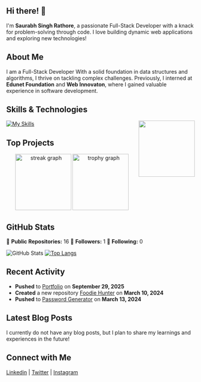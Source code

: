 ## Hi there! 👋

I'm **Saurabh Singh Rathore**, a passionate Full-Stack Developer with a knack for problem-solving through code. I love building dynamic web applications and exploring new technologies!

## About Me

I am a Full-Stack Developer  With a solid foundation in data structures and algorithms, I thrive on tackling complex challenges. Previously, I interned at **Edunet Foundation** and **Web Innovaton**, where I gained valuable experience in software development.

## Skills & Technologies

[![My Skills](https://skillicons.dev/icons?i=js,react,nodejs,express,mongodb,mysql,html,css,bootstrap,tailwind,nextjs,flask,py,vercel,vscode,git,github&perline=8)](https://skillicons.dev)
<img align="right" height="150" src="https://i.imgflip.com/65efzo.gif"  />

## Top Projects

<div align="center">
  <img src="https://streak-stats.demolab.com?user=maurodesouza&locale=en&mode=daily&theme=dracula&hide_border=false&border_radius=5&order=3" height="150" alt="streak graph"  />
  <img src="https://github-profile-trophy.vercel.app?username=maurodesouza&theme=dracula&column=-1&row=1&margin-w=8&margin-h=8&no-bg=false&no-frame=false&order=4" height="150" alt="trophy graph"  />
</div>





## GitHub Stats
🌟 **Public Repositories:** 16
👥 **Followers:** 1
🔗 **Following:** 0

![GitHub Stats](https://github-readme-stats.vercel.app/api?username=saurabh-code-dev&show_icons=true&theme=radical)
[![Top Langs](https://github-readme-stats.vercel.app/api/top-langs/?username=saurabh-code-dev&layout=compact&theme=dark)](https://github.com/anuraghazra/github-readme-stats)

## Recent Activity

- **Pushed** to [Portfolio](https://github.com/saurabh-code-dev/Portfolio) on **September 29, 2025**
- **Created** a new repository [Foodie Hunter](https://github.com/saurabh-code-dev/Foodie-Hunter) on **March 10, 2024**
- **Pushed** to [Password Generator](https://github.com/saurabh-code-dev/Password-generator) on **March 13, 2024**

## Latest Blog Posts

I currently do not have any blog posts, but I plan to share my learnings and experiences in the future!

## Connect with Me

<a href="https://www.linkedin.com/in/saurabh023/" target="_blank" rel="noopener noreferrer"><Icon /> Linkedin</a> | <a href="https://x.com/Saurabhsingh609" target="_blank" rel="noopener noreferrer"><Icon /> Twitter</a> | <a href="https://www.instagram.com/sau.rabhthakur23?igsh=amY5aDJmOGJyNGI1" target="_blank" rel="noopener noreferrer"><Icon /> Instagram</a>


